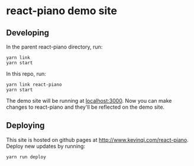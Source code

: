 # react-piano demo site

## Developing

In the parent react-piano directory, run:

```
yarn link
yarn start
```

In this repo, run:

```
yarn link react-piano
yarn start
```

The demo site will be running at [localhost:3000](http://localhost:3000). Now you can make changes to react-piano and they'll be reflected on the demo site.

## Deploying

This site is hosted on github pages at http://www.kevinqi.com/react-piano. Deploy new updates by running:

```
yarn run deploy
```
